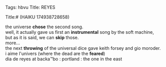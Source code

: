 Tags: hbvu
Title: REYES
  
Title:# (HAIKU 174938728658) 
  
the universe **chose** the second song.  
well, it actually gave us first an **instrumental** song by the soft machine,   
but as it is said, we can **skip** those.  
more...  
the next **throwing** of the universal dice gave keith forsey and gio moroder.  
i aime l'univers (where the dead are the **feared**)  
dia de reyes at backa™bo : portland : the one in the east 
